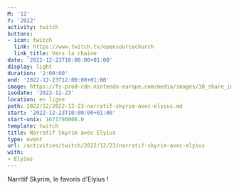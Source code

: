 ```yaml
---
M: '12'
Y: '2022'
activity: twitch
buttons:
- icon: twitch
  link: https://www.twitch.tv/opensourcechurch
  link_title: Vers la chaine
date: '2022-12-23T10:00:00+01:00'
display: light
duration: '2:00:00'
end: '2022-12-23T12:00:00+01:00'
image: https://fs-prod-cdn.nintendo-europe.com/media/images/10_share_images/games_15/nintendo_switch_4/H2x1_NSwitch_TheElderScrollsVSkyrim.jpg
isodate: '2022-12-23'
location: en ligne
path: 2022/12/2022-12-23-narratif-skyrim-avec-elyius.md
start: '2022-12-23T10:00:00+01:00'
start-unix: 1671786000.0
template: twitch
title: Narratif Skyrim avec Elyius
type: event
url: /activities/twitch/2022/12/23/narratif-skyrim-avec-elyius
with:
- Elyius
---
```

Narritif Skyrim, le favoris d'Elyius !